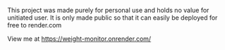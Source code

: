 This project was made purely for personal use and holds no value for unitiated user. It is only made public so that it can easily be deployed for free to render.com

View me at https://weight-monitor.onrender.com/
